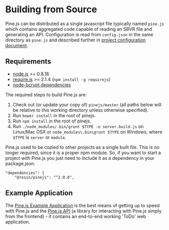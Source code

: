 # Building from Source

Pine.js can be distributed as a single javascript file
typically named `pine.js` which contains aggregated code capable of reading
an SBVR file and generating an API. Configuration is read from `config.json` in
the same directory as `pine.js` and described further in [project configuration document][project-config].

## Requirements
* [node.js](https://nodejs.org) >= 0.8.18
* [require.js](http://requirejs.org) >= 2.1.4 (`npm install -g requirejs`)
* [node-bcrypt dependencies](https://github.com/ncb000gt/node.bcrypt.js/#dependencies)

The required steps to build Pine.js are:

1. Check out (or update your copy of) `pinejs/master` (all paths below will be relative to this working directory unless otherwise specified).
2. Run `bower install` in the root of pinejs.
3. Run `npm install` in the root of pinejs.
4. Run `./node_modules/.bin/grunt $TYPE -o server.build.js` on Linux/Mac OSX or `node_modules\.bin\grunt $TYPE` on Windows, where `$TYPE` is `server` or `module`.

Pine.js used to be copied to other projects as a single built file. This is no longer
required, since it is a proper npm module. So, if you want to start a project with Pine.js
you just need to include it as a dependency in your package.json:

```
"dependencies": {
    "@resin/pinejs": "^2.0.0",
```


## Example Application

The [Pine.js Example Application][pine-example] is the best means of getting up
to speed with Pine.js and the [Pine.js API][pinejs-client-js] (a
library for interacting with Pine.js simply from the frontend) - it contains an
end-to-end working 'ToDo' web application.


[docs]:.
[pine-example]:https://bitbucket.org/rulemotion/pine-example
[pinejs-client-js]:https://github.com/resin-io/pinejs-client-js
[project-config]:ProjectConfig.md